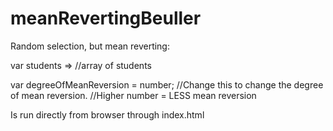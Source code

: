 # meanRevertingBeuller


Random selection, but mean reverting:

var students => //array of students

var degreeOfMeanReversion = number;
//Change this to change the degree of mean reversion.
//Higher number = LESS mean reversion

Is run directly from browser through index.html